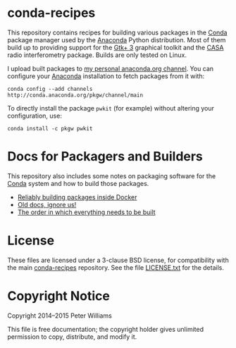 conda-recipes
=============

This repository contains recipes for building various packages in the [Conda]
package manager used by the [Anaconda] Python distribution. Most of them build
up to providing support for the [Gtk+ 3] graphical toolkit and the [CASA]
radio interferometry package. Builds are only tested on Linux.

[Conda]: http://conda.pydata.org/
[Anaconda]: http://docs.continuum.io/anaconda/index
[Gtk+ 3]: http://www.gtk.org/
[CASA]: http://casa.nrao.edu/

I upload built packages to [my personal anaconda.org channel]. You can
configure your [Anaconda] installation to fetch packages from it with:

```
conda config --add channels http://conda.anaconda.org/pkgw/channel/main
```

To directly install the package `pwkit` (for example) without altering your
configuration, use:

```
conda install -c pkgw pwkit
```

[my personal anaconda.org channel]: https://anaconda.org/pkgw/


Docs for Packagers and Builders
===============================

This repository also includes some notes on packaging software for the [Conda]
system and how to build those packages.

* [Reliably building packages inside Docker](docker.md)
* [Old docs, ignore us!](how-it-all-works.md)
* [The order in which everything needs to be built](ordered.txt)


License
=======

These files are licensed under a 3-clause BSD license, for compatibility with
the main [conda-recipes] repository. See the file [LICENSE.txt](LICENSE.txt)
for the details.

[conda-recipes]: https://github.com/conda/conda-recipes


Copyright Notice
================

Copyright 2014–2015 Peter Williams

This file is free documentation; the copyright holder gives unlimited
permission to copy, distribute, and modify it.
